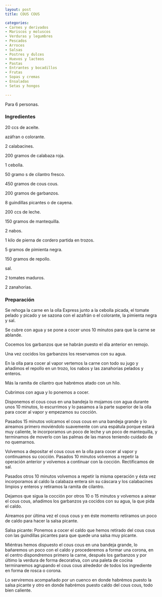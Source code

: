 ```yaml
---
layout: post
title: COUS COUS

categories:
- Carnes y derivados
- Mariscos y moluscos
- Verduras y legumbres
- Pescados
- Arroces
- Salsas
- Postres y dulces
- Huevos y lacteos
- Pastas
- Entrantes y bocadillos
- Frutas
- Sopas y cremas
- Ensaladas
- Setas y hongos
 
---
```

Para 6 personas.

<h3>Ingredientes</h3>

20 ccs de aceite.

azáfran o colorante.

2 calabacines.

200 gramos de calabaza roja.

1 cebolla.

50 gramo s de cilantro fresco.

450 gramos de cous cous.

200 gramos de garbanzos.

8 guindillas picantes o de cayena.

200 ccs de leche.

150 gramos de mantequilla.

2 nabos.

1 kilo de pierna de cordero partida en trozos.

5 gramos de pimienta negra.

150 gramos de repollo.

sal.

2 tomates maduros.

2 zanahorias.

<h3>Preparación</h3>

Se rehoga la carne en la olla Express junto a la cebolla picada, el tomate pelado y picado y se sazona con el azafrán o el colorante, la pimienta negra y sal.

Se cubre con agua y se pone a cocer unos 10 minutos para que la carne se ablande.

Cocemos los garbanzos que se habrán puesto el día anterior en remojo.

Una vez cocidos los garbanzos los reservamos con su agua.

En la olla para cocer al vapor vertemos la carne con todo su jugo y añadimos el repollo en un trozo, los nabos y las zanahorias pelados y enteros.

Más la ramita de cilantro que habrémos atado con un hilo.

Cubrimos con agua y lo ponemos a cocer.

Disponemos el cous cous en una bandeja lo mojamos con agua durante unos 10 minutos, lo escurrimos y lo pasamos a la parte superior de la olla para cocer al vapor y empezamos su cocción.

Pasados 15 minutos volcamos el cous cous en una bandeja grande y lo aireamos primero moviéndolo suavemente con una espátula porque estará muy caliente, le incorporamos un poco de leche y un poco de mantequilla, y terminamos de moverlo con las palmas de las manos teniendo cuidado de no quemarnos.

Volvemos a depositar el cous cous en la olla para cocer al vapor y continuamos su cocción. Pasados 10 minutos volvemos a repetir la operación anterior y volvemos a continuar con la cocción. Rectificamos de sal.

Pasados otros 10 minutos volvemos a repetir la misma operación y ésta vez incorporamos al caldo la calabaza entera sin su cáscara y los calabacines limpios y enteros y retiramos la ramita de cilantro.

Dejamos que sigua la cocción por otros 10 o 15 minutos y volvemos a airear el cous cous, añadimos los garbanzos ya cocidos con su agua, la que pida el caldo.

Aireamos por última vez el cous cous y en éste momento retiramos un poco de caldo para hacer la salsa picante.

Salsa picante: Ponemos a cocer el caldo que hemos retirado del cous cous con las guindillas picantes para que quede una salsa muy picante.

Miéntras hemos dispuesto el cous cous en una bandeja grande, lo bañaremos un poco con el caldo y procederemos a formar una corona, en el centro dispondremos primero la carne, después los garbanzos y por último la verdura de forma decorativa, con una paleta de cocina terminaremos agrupando el cous cous alrededor de todos los ingrediente en forma de rosca o corona.

Lo serviremos acompañado por un cuenco en donde habrémos puesto la salsa picante y otro en donde habrémos puesto caldo del cous cous, todo bien caliente.


